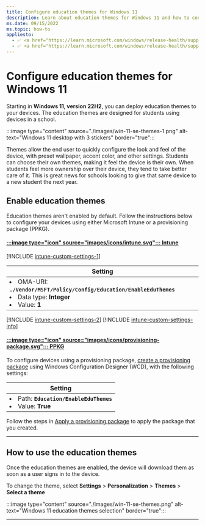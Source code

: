 ```yaml
---
title: Configure education themes for Windows 11
description: Learn about education themes for Windows 11 and how to configure them via Intune and provisioning package.
ms.date: 09/15/2022
ms.topic: how-to
appliesto:
  - ✅ <a href="https://learn.microsoft.com/windows/release-health/supported-versions-windows-client" target="_blank">Windows 11</a>
  - ✅ <a href="https://learn.microsoft.com/windows/release-health/supported-versions-windows-client" target="_blank">Windows 11 SE</a>
---
```


# Configure education themes for Windows 11

Starting in **Windows 11, version 22H2**, you can deploy education themes to your devices. The education themes are designed for students using devices in a school.

:::image type="content" source="./images/win-11-se-themes-1.png" alt-text="Windows 11 desktop with 3 stickers" border="true":::

Themes allow the end user to quickly configure the look and feel of the device, with preset wallpaper, accent color, and other settings.
Students can choose their own themes, making it feel the device is their own. When students feel more ownership over their device, they tend to take better care of it. This is great news for schools looking to give that same device to a new student the next year.

## Enable education themes

Education themes aren't enabled by default. Follow the instructions below to configure your devices using either Microsoft Intune or a provisioning package (PPKG).

#### [:::image type="icon" source="images/icons/intune.svg"::: **Intune**](#tab/intune)

[!INCLUDE [intune-custom-settings-1](includes/intune-custom-settings-1.md)]

| Setting |
|--------|
| <li> OMA-URI: **`./Vendor/MSFT/Policy/Config/Education/EnableEduThemes`** </li><li>Data type: **Integer** </li><li>Value: **1**</li>|

[!INCLUDE [intune-custom-settings-2](includes/intune-custom-settings-2.md)]
[!INCLUDE [intune-custom-settings-info](includes/intune-custom-settings-info.md)]

#### [:::image type="icon" source="images/icons/provisioning-package.svg"::: **PPKG**](#tab/ppkg)

To configure devices using a provisioning package, [create a provisioning package][WIN-1] using Windows Configuration Designer (WCD), with the following settings:

| Setting |
|--------|
| <li> Path: **`Education/EnableEduThemes`** </li><li>Value: **True**</li>|

Follow the steps in [Apply a provisioning package][WIN-2] to apply the package that you created.

---

## How to use the education themes

Once the education themes are enabled, the device will download them as soon as a user signs in to the device.

To change the theme, select **Settings** > **Personalization** > **Themes** > **Select a theme**

:::image type="content" source="./images/win-11-se-themes.png" alt-text="Windows 11 education themes selection" border="true":::

-----------

[MEM-1]: /mem/intune/configuration/custom-settings-windows-10

[WIN-1]: /windows/configuration/provisioning-packages/provisioning-create-package
[WIN-2]: /windows/configuration/provisioning-packages/provisioning-apply-package